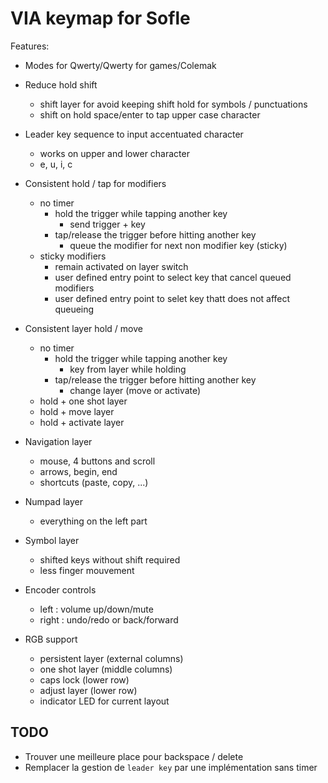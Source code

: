 # VIA keymap for Sofle

Features:

- Modes for Qwerty/Qwerty for games/Colemak

- Reduce hold shift
  - shift layer for avoid keeping shift hold for symbols / punctuations
  - shift on hold space/enter to tap upper case character

- Leader key sequence to input accentuated character
  - works on upper and lower character
  - e, u, i, c

- Consistent hold / tap for modifiers
  - no timer
    - hold the trigger while tapping another key
      - send trigger + key
    - tap/release the trigger before hitting another key
      - queue the modifier for next non modifier key (sticky)
  - sticky modifiers
    - remain activated on layer switch
    - user defined entry point to select key that cancel queued modifiers
    - user defined entry point to selet key thatt does not affect queueing

- Consistent layer hold / move
  - no timer
    - hold the trigger while tapping another key
      - key from layer while holding
    - tap/release the trigger before hitting another key
      - change layer (move or activate)
  - hold + one shot layer
  - hold + move layer
  - hold + activate layer

- Navigation layer
  - mouse, 4 buttons and scroll
  - arrows, begin, end
  - shortcuts (paste, copy, ...)

- Numpad layer
  - everything on the left part

- Symbol layer
  - shifted keys without shift required
  - less finger mouvement

- Encoder controls
  - left : volume up/down/mute
  - right : undo/redo or back/forward

- RGB support
  - persistent layer (external columns)
  - one shot layer (middle columns)
  - caps lock (lower row)
  - adjust layer (lower row)
  - indicator LED for current layout


## TODO

  - Trouver une meilleure place pour backspace / delete
  - Remplacer la gestion de `leader key` par une implémentation sans timer
